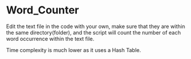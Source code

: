 # Word_Counter
Edit the text file in the code with your own, make sure that they are within the same directory(folder),
and the script will count the number of each word occurrence within the text file. 

Time complexity is much lower as it uses a Hash Table. 
